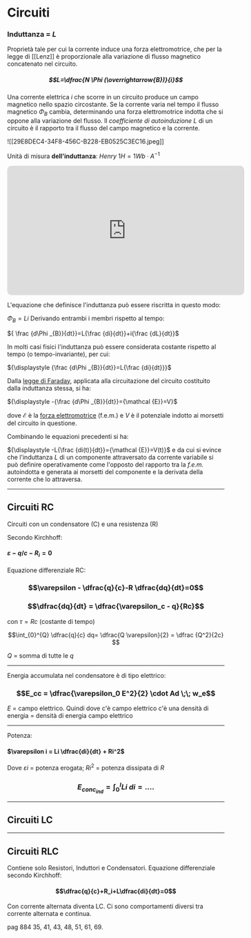 # Circuiti 
### Induttanza = $L$
Proprietà tale per cui la corrente induce una forza elettromotrice, che per la legge di [[Lenz]] è proporzionale alla variazione di flusso magnetico concatenato nel circuito. 

##### $$L=\dfrac{N \Phi (\overrightarrow{B})}{i}$$

Una corrente elettrica *i* che scorre in un circuito produce un campo magnetico nello spazio circostante. Se la corrente varia nel tempo il flusso magnetico $\Phi_B$ cambia, determinando una forza elettromotrice indotta che si oppone alla variazione del flusso. Il *coefficiente di autoinduzione $L$*  di un circuito è il rapporto tra il flusso del campo magnetico e la corrente.

![[29E8DEC4-34F8-456C-B228-EB0525C3EC16.jpeg]]

Unità di misura **dell'induttanza**: *Henry*
$1H = 1Wb \cdot A^{-1}$

<iframe border=0 frameborder=0 width=550 height=300 src="https://www.youtube.com/embed/ySx84Ca7BFQ" style="border-radius:10px"></iframe>

L'equazione che definisce l'induttanza può essere riscritta in questo modo:

$\Phi _{B}=Li$
Derivando entrambi i membri rispetto al tempo:

${ \frac  {d\Phi _{B}}{dt}}=L{\frac  {di}{dt}}+i{\frac  {dL}{dt}}$

In molti casi fisici l'induttanza può essere considerata costante rispetto al tempo (o tempo-invariante), per cui:

${\displaystyle {\frac {d\Phi _{B}}{dt}}=L{\frac {di}{dt}}}$

Dalla [legge di Faraday](https://it.wikipedia.org/api/rest_v1/page/mobile-html/Legge_di_Faraday "Legge di Faraday"), applicata alla circuitazione del circuito costituito dalla induttanza stessa, si ha:

${\displaystyle -{\frac {d\Phi _{B}}{dt}}={\mathcal {E}}=V}$

dove $\mathcal{E}$  è la [forza elettromotrice](https://it.wikipedia.org/api/rest_v1/page/mobile-html/Forza_elettromotrice "Forza elettromotrice") (f.e.m.) e _V_ è il potenziale indotto ai morsetti del circuito in questione. 

Combinando le equazioni precedenti si ha:

${\displaystyle -L{\frac {di(t)}{dt}}={\mathcal {E}}=V(t)}$
e
da cui si evince che l'induttanza $L$ di un componente attraversato da corrente variabile si può definire operativamente come l'opposto del rapporto tra la *f.e.m.* autoindotta e generata ai morsetti del componente e la derivata della corrente che lo attraversa. 

---
## Circuiti RC
Circuiti con un condensatore (C) e una resistenza (R)

Secondo Kirchhoff: 
#### $\varepsilon - q/c -R_i = 0$
Equazione differenziale RC: 

### $$\varepsilon - \dfrac{q}{c}-R \dfrac{dq}{dt}=0$$
### $$\dfrac{dq}{dt} = \dfrac{\varepsilon_c - q}{Rc}$$

con $\tau = Rc$ (costante di tempo)

$$\int_{0}^{Q} \dfrac{q}{c} dq= \dfrac{Q \varepsilon}{2} = \dfrac {Q^2}{2c} $$

$Q$ = somma di tutte le $q$

---
Energia accumulata nel condensatore è di tipo elettrico: 

### $$E_cc = \dfrac{\varepsilon_0 E^2}{2} \cdot Ad \;\; w_e$$
$E$ = campo elettrico. Quindi dove c'è campo elettrico c'è una densità di energia 
= densità di energia campo elettrico 

---

Potenza:
#### $\varepsilon i = Li \dfrac{di}{dt} + Ri^2$
Dove $\varepsilon i$ = potenza erogata;  $Ri^2$ = potenza dissipata di $R$

### $$E_{conc_{ind}} = \int_0^I Li\;di = ....$$

---
## Circuiti LC



---
## Circuiti RLC 
Contiene solo Resistori, Induttori e Condensatori. 
Equazione differenziale secondo Kirchhoff: 
#### $$\dfrac{q}{c}+R_i+L\dfrac{di}{dt}=0$$
Con corrente alternata diventa LC. Ci sono comportamenti diversi tra corrente alternata e continua. 

pag 884 
35, 41, 43, 48, 51, 61, 69.




















